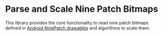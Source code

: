 # Parse and Scale Nine Patch Bitmaps

This library provides the core functionality to read nine patch bitmaps
defined in [Android NinePatch drawables][1] and algorithms to scale them.

[1]: https://developer.android.com/develop/ui/views/graphics/drawables#nine-patch
